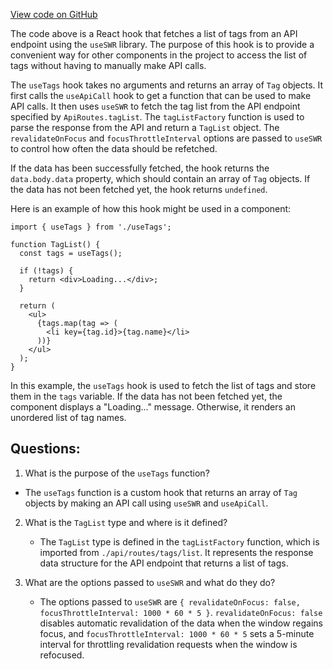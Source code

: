 [View code on GitHub](https://github.com/technologiestiftung/kulturdaten-frontend/blob/master/lib/useTags.ts)

The code above is a React hook that fetches a list of tags from an API endpoint using the `useSWR` library. The purpose of this hook is to provide a convenient way for other components in the project to access the list of tags without having to manually make API calls.

The `useTags` hook takes no arguments and returns an array of `Tag` objects. It first calls the `useApiCall` hook to get a function that can be used to make API calls. It then uses `useSWR` to fetch the tag list from the API endpoint specified by `ApiRoutes.tagList`. The `tagListFactory` function is used to parse the response from the API and return a `TagList` object. The `revalidateOnFocus` and `focusThrottleInterval` options are passed to `useSWR` to control how often the data should be refetched.

If the data has been successfully fetched, the hook returns the `data.body.data` property, which should contain an array of `Tag` objects. If the data has not been fetched yet, the hook returns `undefined`.

Here is an example of how this hook might be used in a component:

```
import { useTags } from './useTags';

function TagList() {
  const tags = useTags();

  if (!tags) {
    return <div>Loading...</div>;
  }

  return (
    <ul>
      {tags.map(tag => (
        <li key={tag.id}>{tag.name}</li>
      ))}
    </ul>
  );
}
```

In this example, the `useTags` hook is used to fetch the list of tags and store them in the `tags` variable. If the data has not been fetched yet, the component displays a "Loading..." message. Otherwise, it renders an unordered list of tag names.
## Questions: 
 1. What is the purpose of the `useTags` function?
   - The `useTags` function is a custom hook that returns an array of `Tag` objects by making an API call using `useSWR` and `useApiCall`.

2. What is the `TagList` type and where is it defined?
   - The `TagList` type is defined in the `tagListFactory` function, which is imported from `./api/routes/tags/list`. It represents the response data structure for the API endpoint that returns a list of tags.

3. What are the options passed to `useSWR` and what do they do?
   - The options passed to `useSWR` are `{ revalidateOnFocus: false, focusThrottleInterval: 1000 * 60 * 5 }`. `revalidateOnFocus: false` disables automatic revalidation of the data when the window regains focus, and `focusThrottleInterval: 1000 * 60 * 5` sets a 5-minute interval for throttling revalidation requests when the window is refocused.